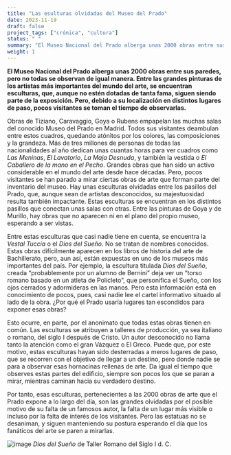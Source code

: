 ```yaml
---
title: "Las esulturas olvidadas del Museo del Prado"
date: 2023-11-19
draft: false
project_tags: ["crónica", "cultura"]
status: " "
summary: "El Museo Nacional del Prado alberga unas 2000 obras entre sus paredes, pero no todas se observan de igual manera."
weight: 1
---
```


**El Museo Nacional del Prado alberga unas 2000 obras entre sus paredes, pero no todas se observan de igual manera. Entre 
las grandes pinturas de los artistas más importantes del mundo del arte, se encuentran esculturas, que, aunque no estén
dotadas de tanta fama, siguen siendo parte de la exposición. Pero, debido a su localización en distintos lugares de paso,
pocos visitantes se toman el tiempo de observarlas.**

Obras de Tiziano, Caravaggio, Goya o Rubens empapelan las muchas salas del conocido Museo del Prado en Madrid. 
Todos sus visitantes deambulan entre estos cuadros, quedando atónitos por los colores, las composiciones y la 
grandeza. Más de tres millones de personas de todas las nacionalidades al año dedican unas cuantas horas para 
ver cuadros como *Las Meninas*, *El Lavatorio*, *La Maja Desnuda*, y también la vestida o *El Caballero de la 
mano en el Pecho*. Grandes obras que han sido un activo considerable en el mundo del arte desde hace décadas. 
Pero, pocos visitantes se han parado a mirar ciertas obras de arte que forman parte del inventario del museo. 
Hay unas esculturas olvidadas entre los pasillos del Prado, que, aunque sean de artistas desconocidos, su 
majestuosidad resulta también impactante. Estas esculturas se encuentran en los distintos pasillos que conectan 
unas salas con otras. Entre las pinturas de Goya y de Murillo, hay obras que no aparecen ni en el plano del
propio museo, esperando a ser vistas.

Entre estas esculturas que casi nadie tiene en cuenta, se encuentra la *Vestal Tuccia* o el *Dios del Sueño*. 
No se tratan de nombres conocidos. Estas obras difícilmente aparecen en los libros de historia del arte de 
Bachillerato, pero, aun así, están expuestas en uno de los museos más importantes del país. Por ejemplo,
la escultura titulada *Dios del Sueño*, creada “probablemente por un alumno de Bernini” deja ver un
“torso romano basado en un atleta de Policleto”, que personifica el Sueño, con los ojos cerrados y 
adormideras en las manos. Pero esta información está en conocimiento de pocos, pues, casi nadie lee
el cartel informativo situado al lado de la obra. ¿Por qué el Prado usaría lugares tan escondidos 
para exponer esas obras? 

Esto ocurre, en parte, por el anonimato que todas estas obras tienen en común. Las esculturas se atribuyen
a talleres de producción, ya sea italiano o romano, del siglo I después de Cristo. Un autor desconocido no
llama tanto la atención como el gran Vázquez o El Greco. Puede que, por este motivo, estas esculturas hayan
sido desterradas a meros lugares de paso, que se recorren con el objetivo de llegar a un destino, pero donde 
nadie se para a observar esas hornacinas rellenas de arte. Da igual el tiempo que observes estas partes del 
edificio, siempre son pocos los que se paran a mirar, mientras caminan hacia su verdadero destino. 

Por tanto, esas esculturas, pertenecientes a las 2000 obras de arte que el Prado expone a lo largo del día,
son las grandes olvidadas por el posible motivo de su falta de un famosos autor, la falta de un lugar más 
visible o incluso por la falta de interés de los visitantes. Pero las estatuas no se desaniman, y siguen
manteniendo su postura esperando el día que los fanáticos del arte se paren a mirarlas.

![image](https://github.com/ccolladosoto/ccolladosoto.github.io/assets/149512543/0849d6c4-b29d-41a5-acba-ace2d2f3fce4)
*Dios del Sueño* de Taller Romano del Siglo I d. C.

